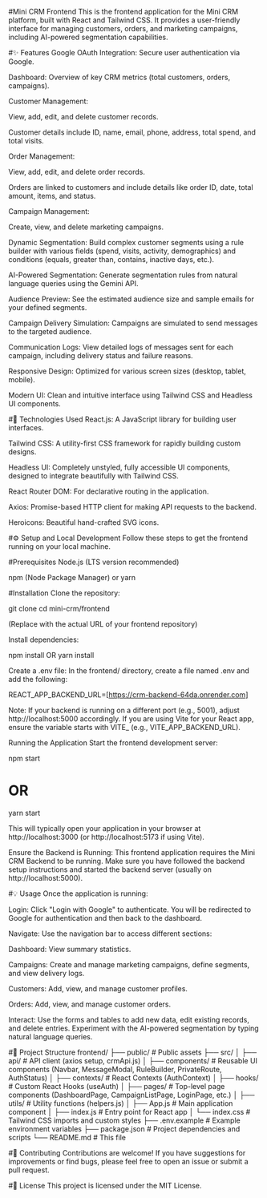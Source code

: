 #Mini CRM Frontend
This is the frontend application for the Mini CRM platform, built with React and Tailwind CSS. It provides a user-friendly interface for managing customers, orders, and marketing campaigns, including AI-powered segmentation capabilities.

#✨ Features
Google OAuth Integration: Secure user authentication via Google.

Dashboard: Overview of key CRM metrics (total customers, orders, campaigns).

Customer Management:

View, add, edit, and delete customer records.

Customer details include ID, name, email, phone, address, total spend, and total visits.

Order Management:

View, add, edit, and delete order records.

Orders are linked to customers and include details like order ID, date, total amount, items, and status.

Campaign Management:

Create, view, and delete marketing campaigns.

Dynamic Segmentation: Build complex customer segments using a rule builder with various fields (spend, visits, activity, demographics) and conditions (equals, greater than, contains, inactive days, etc.).

AI-Powered Segmentation: Generate segmentation rules from natural language queries using the Gemini API.

Audience Preview: See the estimated audience size and sample emails for your defined segments.

Campaign Delivery Simulation: Campaigns are simulated to send messages to the targeted audience.

Communication Logs: View detailed logs of messages sent for each campaign, including delivery status and failure reasons.

Responsive Design: Optimized for various screen sizes (desktop, tablet, mobile).

Modern UI: Clean and intuitive interface using Tailwind CSS and Headless UI components.

#🚀 Technologies Used
React.js: A JavaScript library for building user interfaces.

Tailwind CSS: A utility-first CSS framework for rapidly building custom designs.

Headless UI: Completely unstyled, fully accessible UI components, designed to integrate beautifully with Tailwind CSS.

React Router DOM: For declarative routing in the application.

Axios: Promise-based HTTP client for making API requests to the backend.

Heroicons: Beautiful hand-crafted SVG icons.

#⚙️ Setup and Local Development
Follow these steps to get the frontend running on your local machine.

#Prerequisites
Node.js (LTS version recommended)

npm (Node Package Manager) or yarn

#Installation
Clone the repository:

git clone <your-frontend-repo-url>
cd mini-crm/frontend

(Replace <your-frontend-repo-url> with the actual URL of your frontend repository)

Install dependencies:

npm install
 OR
yarn install

Create a .env file:
In the frontend/ directory, create a file named .env and add the following:

REACT_APP_BACKEND_URL=[https://crm-backend-64da.onrender.com]

Note: If your backend is running on a different port (e.g., 5001), adjust http://localhost:5000 accordingly. If you are using Vite for your React app, ensure the variable starts with VITE_ (e.g., VITE_APP_BACKEND_URL).

Running the Application
Start the frontend development server:

npm start
# OR
yarn start

This will typically open your application in your browser at http://localhost:3000 (or http://localhost:5173 if using Vite).

Ensure the Backend is Running:
This frontend application requires the Mini CRM Backend to be running. Make sure you have followed the backend setup instructions and started the backend server (usually on http://localhost:5000).

#💡 Usage
Once the application is running:

Login: Click "Login with Google" to authenticate. You will be redirected to Google for authentication and then back to the dashboard.

Navigate: Use the navigation bar to access different sections:

Dashboard: View summary statistics.

Campaigns: Create and manage marketing campaigns, define segments, and view delivery logs.

Customers: Add, view, and manage customer profiles.

Orders: Add, view, and manage customer orders.

Interact: Use the forms and tables to add new data, edit existing records, and delete entries. Experiment with the AI-powered segmentation by typing natural language queries.

#📂 Project Structure
frontend/
├── public/                  # Public assets
├── src/
│   ├── api/                 # API client (axios setup, crmApi.js)
│   ├── components/          # Reusable UI components (Navbar, MessageModal, RuleBuilder, PrivateRoute, AuthStatus)
│   ├── contexts/            # React Contexts (AuthContext)
│   ├── hooks/               # Custom React Hooks (useAuth)
│   ├── pages/               # Top-level page components (DashboardPage, CampaignListPage, LoginPage, etc.)
│   ├── utils/               # Utility functions (helpers.js)
│   ├── App.js               # Main application component
│   ├── index.js             # Entry point for React app
│   └── index.css            # Tailwind CSS imports and custom styles
├── .env.example             # Example environment variables
├── package.json             # Project dependencies and scripts
└── README.md                # This file

#🤝 Contributing
Contributions are welcome! If you have suggestions for improvements or find bugs, please feel free to open an issue or submit a pull request.

#📄 License
This project is licensed under the MIT License.
